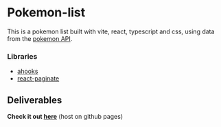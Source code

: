 # Pokemon-list
This is a pokemon list built with vite, react, typescript and css, using data from the [pokemon API](https://pokeapi.co/).


### Libraries
- [ahooks](https://ahooks.js.org/)
- [react-paginate](https://www.npmjs.com/package/react-paginate)

## Deliverables
**Check it out [here](http://cancui.work/pokemon-list/)** (host on github pages)
